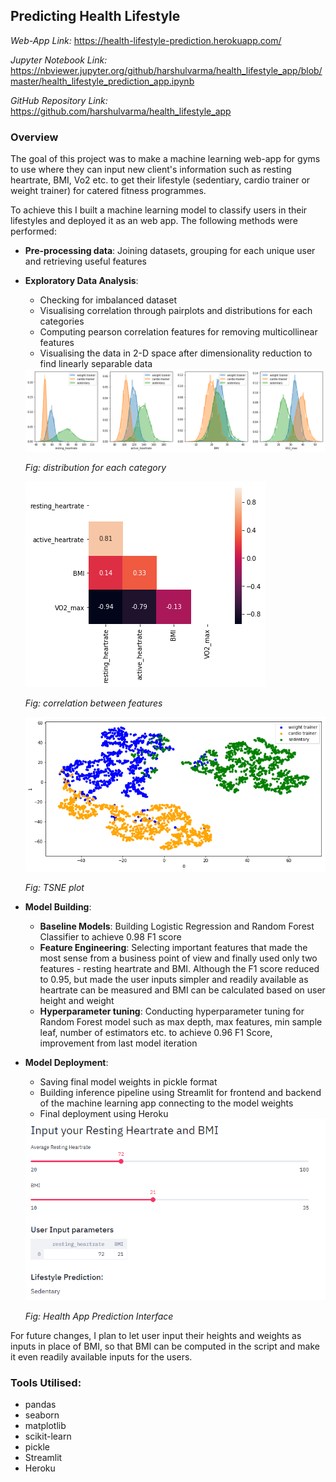 ## Predicting Health Lifestyle

*Web-App Link:* <https://health-lifestyle-prediction.herokuapp.com/>

*Jupyter Notebook Link:* <https://nbviewer.jupyter.org/github/harshulvarma/health_lifestyle_app/blob/master/health_lifestyle_prediction_app.ipynb>

*GitHub Repository Link:* <https://github.com/harshulvarma/health_lifestyle_app>


### Overview

The goal of this project was to make a machine learning web-app for gyms to use where they can input new client's information such as resting heartrate, BMI, Vo2 etc. to get their lifestyle (sedentiary, cardio trainer or weight trainer) for catered fitness programmes.

To achieve this I built a machine learning model to classify users in their lifestyles and deployed it as an web app. The following methods were performed:
- **Pre-processing data**: Joining datasets, grouping for each unique user and retrieving useful features
- **Exploratory Data Analysis**:
  - Checking for imbalanced dataset
  - Visualising correlation through pairplots and distributions for each categories
  - Computing pearson correlation features for removing multicollinear features
  - Visualising the data in 2-D space after dimensionality reduction to find linearly separable data
  
  <img src="images/health2.png?raw=true"/>
  
  *Fig: distribution for each category*
  
  <img src="images/health4.png?raw=true"/>
  
  *Fig: correlation between features* 
  
  <img src="images/health3.png?raw=true"/>
  
  *Fig: TSNE plot*
  
- **Model Building**:
  - **Baseline Models**: Building Logistic Regression and Random Forest Classifier to achieve 0.98 F1 score
  - **Feature Engineering**: Selecting important features that made the most sense from a business point of view and finally used only two features - resting heartrate and BMI. Although the F1 score reduced to 0.95, but made the user inputs simpler and readily available as heartrate can be measured and BMI can be calculated based on user height and weight
  - **Hyperparameter tuning**: Conducting hyperparameter tuning for Random Forest model such as max depth, max features, min sample leaf, number of estimators etc. to achieve 0.96 F1 Score, improvement from last model iteration
  
- **Model Deployment**:
  - Saving final model weights in pickle format
  - Building inference pipeline using Streamlit for frontend and backend of the machine learning app connecting to the model weights
  - Final deployment using Heroku
  
  <img src="images/health.PNG?raw=true"/>
  
  *Fig: Health App Prediction Interface*
  
For future changes, I plan to let user input their heights and weights as inputs in place of BMI, so that BMI can be computed in the script and make it even readily available inputs for the users.

### Tools Utilised:
- pandas
- seaborn
- matplotlib
- scikit-learn
- pickle
- Streamlit
- Heroku
